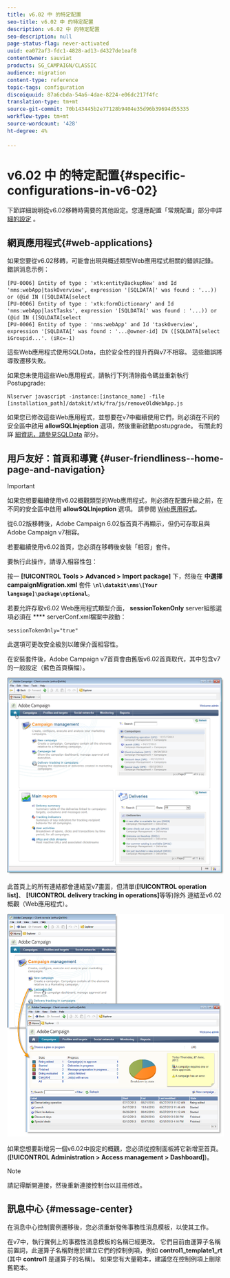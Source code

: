 ```yaml
---
title: v6.02 中 的特定配置
seo-title: v6.02 中 的特定配置
description: v6.02 中 的特定配置
seo-description: null
page-status-flag: never-activated
uuid: ea072af3-fdc1-4828-ad13-d4327de1eaf8
contentOwner: sauviat
products: SG_CAMPAIGN/CLASSIC
audience: migration
content-type: reference
topic-tags: configuration
discoiquuid: 87a6cbda-54a6-4dae-8224-e06dc217f4fc
translation-type: tm+mt
source-git-commit: 70b143445b2e77128b9404e35d96b39694d55335
workflow-type: tm+mt
source-wordcount: '428'
ht-degree: 4%

---
```



# v6.02 中 的特定配置{#specific-configurations-in-v6-02}

下節詳細說明從v6.02移轉時需要的其他設定。您還應配置「常規配置」部分中詳 [細的設定](../../migration/using/general-configurations.md) 。

## 網頁應用程式{#web-applications}

如果您要從v6.02移轉，可能會出現與概述類型Web應用程式相關的錯誤記錄。 錯誤消息示例：

```
[PU-0006] Entity of type : 'xtk:entityBackupNew' and Id 'nms:webApp|taskOverview', expression '[SQLDATA[' was found : '...)) or (@id IN ([SQLDATA[select 
[PU-0006] Entity of type : 'xtk:formDictionary' and Id 'nms:webApp|lastTasks', expression '[SQLDATA[' was found : '...)) or (@id IN ([SQLDATA[select 
[PU-0006] Entity of type : 'nms:webApp' and Id 'taskOverview', expression '[SQLDATA[' was found : '...@owner-id] IN ([SQLDATA[select iGroupid...'. (iRc=-1)
```

這些Web應用程式使用SQLData，由於安全性的提升而與v7不相容。 這些錯誤將導致遷移失敗。

如果您未使用這些Web應用程式，請執行下列清除指令碼並重新執行Postupgrade:

```
Nlserver javascript -instance:[instance_name] -file [installation_path]/datakit/xtk/fra/js/removeOldWebApp.js
```

如果您已修改這些Web應用程式，並想要在v7中繼續使用它們，則必須在不同的安全區中啟用 **allowSQLInjeption** 選項，然後重新啟動postupgrade。 有關此的詳 [細資訊，請參見SQLData](../../migration/using/general-configurations.md#sqldata) 部分。

## 用戶友好：首頁和導覽 {#user-friendliness--home-page-and-navigation}

>[!IMPORTANT]
>
>如果您想要繼續使用v6.02概觀類型的Web應用程式，則必須在配置升級之前，在不同的安全區中啟用 **allowSQLInjeption** 選項。 請參閱 [Web應用程式](#web-applications)。

從6.02版移轉後，Adobe Campaign 6.02版首頁不再顯示，但仍可存取且與Adobe Campaign v7相容。

若要繼續使用v6.02首頁，您必須在移轉後安裝「相容」套件。

要執行此操作，請導入相容性包：

按一 **[!UICONTROL Tools > Advanced > Import package]** 下，然後在 **中選擇campaignMigration.xml** 套件 **`\nl\datakit\nms\[Your language]\package\optional`**。

若要允許存取v6.02 Web應用程式類型介面， **sessionTokenOnly** server組態選項必須在 **** serverConf.xml檔案中啟動：

```
sessionTokenOnly="true"
```

此選項可更改安全級別以確保介面相容性。

在安裝套件後，Adobe Campaign v7首頁會由舊版v6.02首頁取代，其中包含v7的一般設定（藍色首頁橫幅）。

![](assets/dashboards.png)

此首頁上的所有連結都會連結至v7畫面，但清單(**[!UICONTROL operation list]**、 **[!UICONTROL delivery tracking in operations]**&#x200B;等等)除外 連結至v6.02概觀（Web應用程式）。

![](assets/dashboards2.png)

如果您想要新增另一個v6.02中設定的概觀，您必須從控制面板將它新增至首頁。(**[!UICONTROL Administration > Access management > Dashboard]**)。

>[!NOTE]
>
>請記得斷開連接，然後重新連接控制台以註冊修改。

## 訊息中心 {#message-center}

在消息中心控制實例遷移後，您必須重新發佈事務性消息模板，以使其工作。

在v7中，執行實例上的事務性消息模板的名稱已經更改。 它們目前由運算子名稱前置詞，此運算子名稱對應於建立它們的控制例項，例如 **control1_template1_rt** (其中 **control1** 是運算子的名稱)。 如果您有大量範本，建議您在控制例項上刪除舊範本。
